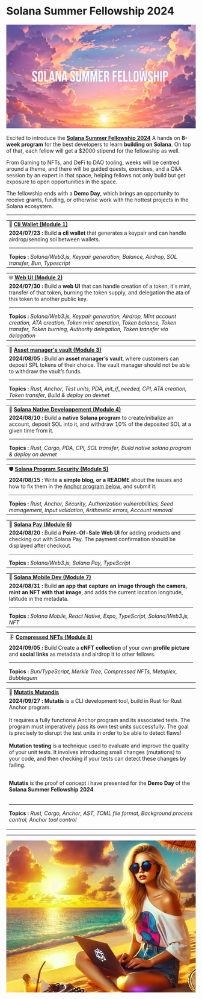 # Solana Summer Fellowship 2024

![](assets/ssf2024.png)

Excited to introduce the [**Solana Summer Fellowship 2024**](https://summer.superteam.fun/) A hands on **8-week program** for the best developers to learn **building on Solana**. On top of that, each fellow will get a $2000 stipend for the fellowship as well.

From Gaming to NFTs, and DeFi to DAO tooling, weeks will be centred around a theme, and there will be guided quests, exercises, and a Q&A session by an expert in that space, helping fellows not only build but get exposure to open opportunities in the space.

The fellowship ends with a **Demo Day**, which brings an opportunity to receive grants, funding, or otherwise work with the hottest projects in the Solana ecosystem.


--------

<table>

  <tr>
    <td>👛 <b><a href="https://github.com/Laugharne/ssf_s1_exo">Cli Wallet (Module 1)</a></b></td>
  </tr>
  <tr>
    <td><b>2024/07/23 :</b> Build <b>a cli wallet</b> that generates a keypair and can handle airdrop/sending sol between wallets.
    <hr><b>Topics :</b>
    <i>
        Solana/Web3.js,
        Keypair generation,
        Balance,
        Airdrop,
        SOL transfer,
        Bun, Typescript
    </i>
    </td>
  </tr>


</table>


<table>

  <tr>
    <td>🌐 <b><a href="https://github.com/Laugharne/ssf_s2_exo">Web UI (Module 2)</a></b></td>
  </tr>
  <tr>
    <td><b>2024/07/30 :</b> Build a <b>web UI</b> that can handle creation of a token, it's mint, transfer of that token, burning the token supply, and delegation the ata of this token to another public key.
    <hr><b>Topics :</b>
    <i>
        Solana/Web3.js,
        Keypair generation,
        Airdrop,
        Mint account creation,
        ATA creation,
        Token mint operation,
        Token balance,
        Token transfer,
        Token burning,
        Authority delegation,
        Token transfer via delagation
    </i>
  </td>
  </tr>


</table>


<table>

  <tr>
    <td>🏦 <b><a href="https://github.com/Laugharne/ssf_s3_exo">Asset manager's vault (Module 3)</a></b></td>
  </tr>
  <tr>
    <td><b>2024/08/05 :</b> Build an <b>asset manager’s vault</b>, where customers can deposit SPL tokens of their choice. The vault manager should not be able to withdraw the vault’s funds.
    <hr><b>Topics :</b>
    <i>
      Rust,
      Anchor,
      Test units,
      PDA,
      init_if_needed,
      CPI,
      ATA creation,
      Token transfer,
      Build & deploy on devnet
      </i>
  </td>
  </tr>


</table>


<table>

  <tr>
    <td>🔧 <b><a href="https://github.com/Laugharne/ssf_s4_exo">Solana Native Developpement (Module 4)</a></b></td>
  </tr>
  <tr>
    <td><b>2024/08/10 :</b> Build a <b>native Solana program</b> to create/initialize an account, deposit SOL into it, and withdraw 10% of the deposited SOL at a given time from it.
    <hr><b>Topics :</b>
    <i>
      Rust,
      Cargo,
      PDA,
      CPI,
      SOL transfer,
      Build native solana program & deploy on devnet
    </i>
  </td>
  </tr>


</table>


<table>

  <tr>
    <td>🛡️ <b><a href="https://medium.com/@franck.maussand/securing-solana-programs-avoiding-common-pitfalls-in-rust-and-anchor-development-f3a863b43d34">Solana Program Security (Module 5)</a></b></td>
  </tr>
  <tr>
    <td><b>2024/08/15 :</b> Write <b>a simple blog, or a README</b> about the issues and how to fix them in the <a href="https://github.com/GitBolt/insecure-program/blob/master/programs/unsecure-program/src/lib.rs">Anchor program below</a>, and submit it.
    <hr><b>Topics :</b>
    <i>
      Rust,
      Anchor,
      Security,
      Authorization vulnerabilities,
      Seed management,
      Input validation,
      Arithmetic errors,
      Account removal
    </i>
  </td>
  </tr>


</table>


<table>

  <tr>
    <td>🛒 <b><a href="https://github.com/Laugharne/ssf_s6_exo">Solana Pay (Module 6)</a></b></td>
  </tr>
  <tr>
    <td><b>2024/08/20 :</b> Build a <b>Point-Of-Sale Web UI</b> for adding products and checking out with Solana Pay. The payment confirmation should be displayed after checkout.
    <hr><b>Topics :</b>
    <i>
      Solana/Web3.js,
      Solana Pay,
      TypeScript
    </i>
  </td>
  </tr>


</table>


<table>

  <tr>
    <td>📲 <b><a href="https://github.com/Laugharne/ssf_s7_exo">Solana Mobile Dev (Module 7)</a></b></td>
  </tr>
  <tr>
    <td><b>2024/08/31 :</b> Build <b>an app that capture an image through the camera, mint an NFT with that image</b>, and adds the current location longitude, latitude in the metadata.
    <hr><b>Topics :</b>
    <i>
      Solana Mobile,
      React Native,
      Expo,
      TypeScript,
      Solana/Web3.js,
      NFT
    </i>
  </td>
  </tr>


</table>


<table>

  <tr>
    <td>🗜️ <b><a href="https://github.com/Laugharne/ssf_s8_exo">Compressed NFTs (Module 8)</a></b></td>
  </tr>
  <tr>
    <td><b>2024/09/05 :</b> Build Create a <b>cNFT collection</b> of your own <b>profile picture</b> and <b>social links</b> as metadata and airdrop it to other fellows.
    <hr><b>Topics :</b>
    <i>
      Bun/TypeScript,
      Merkle Tree,
      Compressed NFTs,
      Metaplex,
      Bubblegum
    </i>
  </td>
  </tr>


</table>


<table>

  <tr>
    <td>🧬 <b><a href="https://github.com/Laugharne/mutatis_mutandis">Mutatis Mutandis</a></b></td>
  </tr>
  <tr>
    <td><b>2024/09/27 :</b> <b>Mutatis</b> is a CLI development tool, build in Rust for Rust Anchor program.<br /><br />
It requires a fully functional Anchor program and its associated tests.
The program must imperatively pass its own test units successfully.
The goal is precisely to disrupt the test units in order to be able to detect flaws!<br /><br />
<b>Mutation testing</b> is a technique used to evaluate and improve the quality of your unit tests.
It involves introducing small changes (mutations) to your code, and then checking if your tests can detect these changes by failing.<br /><br />

<b>Mutatis</b> is the proof of concept i have presented for the <b>Demo Day</b> of the <b>Solana Summer Fellowship 2024</b>.<br /><br />
    <hr><b>Topics :</b>
    <i>
      Rust,
      Cargo,
      Anchor,
      AST,
      TOML file format,
      Background process control,
      Anchor tool control
    </i>
  </td>
  </tr>


</table>

----

![](assets/julie.png)
